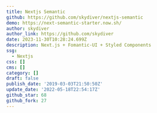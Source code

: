 ```yaml
---
title: Nextjs Semantic
github: https://github.com/skydiver/nextjs-semantic
demo: https://next-semantic-starter.now.sh/
author: skydiver
author_link: https://github.com/skydiver
date: 2023-11-30T10:28:24.699Z
description: Next.js + Fomantic-UI + Styled Components
ssg:
  - Nextjs
css: []
cms: []
category: []
draft: false
publish_date: '2019-03-03T21:50:50Z'
update_date: '2022-05-18T22:54:17Z'
github_star: 68
github_fork: 27
---
```

